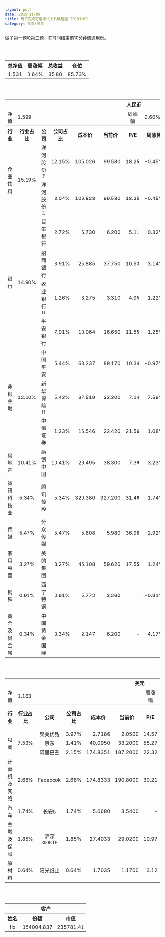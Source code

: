 ```yaml
---
layout: post
date: 2019-11-09
title: 周五完成可信考试上机编程题 20191109
category: 投资/股票
---
```


做了第一题和第三题，在时间结束前10分钟调通用例。

<br/>
<br/>

<table cellspacing="0" border="0">
	<tr>
		<th height="21" align="center"><font face="Noto Sans CJK SC Regular">总净值</font></th>
		<th align="center"><font face="Noto Sans CJK SC Regular">周涨幅</font></th>
		<th align="center"><font face="Noto Sans CJK SC Regular">总收益</font></th>
		<th align="center"><font face="Noto Sans CJK SC Regular">仓位</font></th>
	</tr>
	<tr>
		<td height="17" align="center" sdval="1.531" sdnum="1033;0;0.000">1.531</td>
		<td align="center" sdval="0.0064" sdnum="1033;0;0.00%">0.64%</td>
		<td align="center" sdval="35.8" sdnum="1033;0;0.00">35.80</td>
		<td align="center" sdval="0.8573" sdnum="1033;0;0.00%">85.73%</td>
	</tr>
</table>
<br />
<br />
<table>
	<tr>
		<th colspan="12"  height="21" align="center" valign="middle"><font face="Noto Sans CJK SC Regular">人民币</font></th>
		</tr>
	<tr>
		<td height="17" align="center"><font face="Noto Sans CJK SC Regular">净值</font></td>
		<td colspan="5"  align="left" valign="middle" sdval="1.599" sdnum="1033;">1.599</td>
		<td align="center"><font face="Noto Sans CJK SC Regular">周涨幅</font></td>
		<td colspan="5"  align="left" valign="middle" sdval="0.006" sdnum="1033;0;0.00%">0.60%</td>
		</tr>
	<tr>
		<th height="21" align="center" valign="middle"><font face="Noto Sans CJK SC Regular">行业</font></th>
		<th align="center" valign="middle"><font face="Noto Sans CJK SC Regular">行业占比</font></th>
		<th align="center"><font face="Noto Sans CJK SC Regular">公司</font></th>
		<th align="center"><font face="Noto Sans CJK SC Regular">公司占比</font></th>
		<th align="center"><font face="Noto Sans CJK SC Regular">成本价</font></th>
		<th align="center"><font face="Noto Sans CJK SC Regular">当前价</font></th>
		<th align="center">P/E</th>
		<th align="center"><font face="Noto Sans CJK SC Regular">周涨幅</font></th>
		<th align="center"><font face="Noto Sans CJK SC Regular">总涨幅</font></th>
		<th align="left"><font face="Noto Sans CJK SC Regular">下一阶梯</font></th>
		<th align="left"><font face="Noto Sans CJK SC Regular">浮动止损价</font></th>
		<th align="center"><font face="Noto Sans CJK SC Regular">止损价</font></th>
	</tr>
	<tr>
		<td rowspan="2"  height="42" align="center" valign="middle"><font face="Noto Sans CJK SC Regular">食品饮料</font></td>
		<td rowspan="2"  align="center" valign="middle" sdval="0.1519" sdnum="1033;0;0.00%">15.19%</td>
		<td align="center"><font face="Noto Sans CJK SC Regular">洋河股份F</font></td>
		<td align="right" sdval="0.1215" sdnum="1033;0;0.00%">12.15%</td>
		<td align="right" sdval="105.026" sdnum="1033;0;0.000">105.026</td>
		<td align="right" sdval="99.58" sdnum="1033;0;0.000">99.580</td>
		<td align="right" sdval="18.25" sdnum="1033;0;0.00">18.25</td>
		<td align="right" sdval="-0.0045" sdnum="1033;0;0.00%">-0.45%</td>
		<td align="right" bgcolor="#CCFFCC" sdval="-0.0532538266714909" sdnum="1033;0;0.00%"><font color="#006600">-5.33%</font></td>
		<td align="right" sdval="131.2825" sdnum="1033;0;0.000">131.283</td>
		<td align="right" sdval="0" sdnum="1033;0;0.000">0.000</td>
		<td align="right" sdval="0" sdnum="1033;0;0.000">0.000</td>
	</tr>
	<tr>
		<td align="center"><font face="Noto Sans CJK SC Regular">洋河股份L</font></td>
		<td align="right" sdval="0.0304" sdnum="1033;0;0.00%">3.04%</td>
		<td align="right" sdval="106.828" sdnum="1033;0;0.000">106.828</td>
		<td align="right" sdval="99.58" sdnum="1033;0;0.000">99.580</td>
		<td align="right" sdval="18.25" sdnum="1033;0;0.00">18.25</td>
		<td align="right" sdval="-0.0045" sdnum="1033;0;0.00%">-0.45%</td>
		<td align="right" bgcolor="#CCFFCC" sdval="-0.069247380836485" sdnum="1033;0;0.00%"><font color="#006600">-6.92%</font></td>
		<td align="right" sdval="133.535" sdnum="1033;0;0.000">133.535</td>
		<td align="right" sdval="0" sdnum="1033;0;0.000">0.000</td>
		<td align="right" sdval="0" sdnum="1033;0;0.000">0.000</td>
	</tr>
	<tr>
		<td rowspan="4"  height="72" align="center" valign="middle"><font face="Noto Sans CJK SC Regular">银行</font></td>
		<td rowspan="4"  align="center" valign="middle" sdval="0.149" sdnum="1033;0;0.00%">14.90%</td>
		<td align="center"><font face="Noto Sans CJK SC Regular">民生银行</font></td>
		<td align="right" sdval="0.0272" sdnum="1033;0;0.00%">2.72%</td>
		<td align="right" sdval="6.73" sdnum="1033;0;0.000">6.730</td>
		<td align="right" sdval="6.2" sdnum="1033;0;0.000">6.200</td>
		<td align="right" sdval="5.11" sdnum="1033;0;0.00">5.11</td>
		<td align="right" sdval="0.0032" sdnum="1033;0;0.00%">0.32%</td>
		<td align="right" bgcolor="#CCFFCC" sdval="-0.0801518573551264" sdnum="1033;0;0.00%"><font color="#006600">-8.02%</font></td>
		<td align="right" sdval="8.4125" sdnum="1033;0;0.000">8.413</td>
		<td align="right" sdval="0" sdnum="1033;0;0.000">0.000</td>
		<td align="right" sdval="0" sdnum="1033;0;0.000">0.000</td>
	</tr>
	<tr>
		<td align="center"><font face="Noto Sans CJK SC Regular">招商银行</font></td>
		<td align="right" sdval="0.0391" sdnum="1033;0;0.00%">3.91%</td>
		<td align="right" sdval="25.885" sdnum="1033;0;0.000">25.885</td>
		<td align="right" sdval="37.75" sdnum="1033;0;0.000">37.750</td>
		<td align="right" sdval="10.53" sdnum="1033;0;0.00">10.53</td>
		<td align="right" sdval="0.0314" sdnum="1033;0;0.00%">3.14%</td>
		<td align="right" bgcolor="#FFCCCC" sdval="0.456973575429785" sdnum="1033;0;0.00%"><font color="#CC0000">45.70%</font></td>
		<td align="right" bgcolor="#CCFFCC" sdval="40.4453125" sdnum="1033;0;0.000"><font color="#006600">40.445</font></td>
		<td align="right" bgcolor="#FFCCCC" sdval="29.76775" sdnum="1033;0;0.000"><font color="#CC0000">29.768</font></td>
		<td align="right" bgcolor="#FFCCCC" sdval="29.768" sdnum="1033;0;0.000"><font color="#CC0000">29.768</font></td>
	</tr>
	<tr>
		<td align="center"><font face="Noto Sans CJK SC Regular">农业银行H</font></td>
		<td align="right" sdval="0.0126" sdnum="1033;0;0.00%">1.26%</td>
		<td align="right" sdval="3.275" sdnum="1033;0;0.000">3.275</td>
		<td align="right" sdval="3.31" sdnum="1033;0;0.000">3.310</td>
		<td align="right" sdval="4.95" sdnum="1033;0;0.00">4.95</td>
		<td align="right" sdval="0.0122" sdnum="1033;0;0.00%">1.22%</td>
		<td align="right" bgcolor="#FFCCCC" sdval="0.00928702290076333" sdnum="1033;0;0.00%"><font color="#CC0000">0.93%</font></td>
		<td align="right" sdval="4.09375" sdnum="1033;0;0.000">4.094</td>
		<td align="right" sdval="0" sdnum="1033;0;0.000">0.000</td>
		<td align="right" sdval="0" sdnum="1033;0;0.000">0.000</td>
	</tr>
	<tr>
		<td align="center"><font face="Noto Sans CJK SC Regular">平安银行</font></td>
		<td align="right" sdval="0.0701" sdnum="1033;0;0.00%">7.01%</td>
		<td align="right" sdval="10.064" sdnum="1033;0;0.000">10.064</td>
		<td align="right" sdval="16.65" sdnum="1033;0;0.000">16.650</td>
		<td align="right" sdval="11.55" sdnum="1033;0;0.00">11.55</td>
		<td align="right" sdval="-0.0125" sdnum="1033;0;0.00%">-1.25%</td>
		<td align="right" bgcolor="#FFCCCC" sdval="0.653011764705882" sdnum="1033;0;0.00%"><font color="#CC0000">65.30%</font></td>
		<td align="right" bgcolor="#CCFFCC" sdval="19.65625" sdnum="1033;0;0.000"><font color="#006600">19.656</font></td>
		<td align="right" bgcolor="#FFCCCC" sdval="14.467" sdnum="1033;0;0.000"><font color="#CC0000">14.467</font></td>
		<td align="right" bgcolor="#FFCCCC" sdval="14.467" sdnum="1033;0;0.000"><font color="#CC0000">14.467</font></td>
	</tr>
	<tr>
		<td rowspan="3"  height="52" align="center" valign="middle"><font face="Noto Sans CJK SC Regular">非银金融</font></td>
		<td rowspan="3"  align="center" valign="middle" sdval="0.121" sdnum="1033;0;0.00%">12.10%</td>
		<td align="center"><font face="Noto Sans CJK SC Regular">中国平安</font></td>
		<td align="right" sdval="0.0544" sdnum="1033;0;0.00%">5.44%</td>
		<td align="right" sdval="63.237" sdnum="1033;0;0.000">63.237</td>
		<td align="right" sdval="89.17" sdnum="1033;0;0.000">89.170</td>
		<td align="right" sdval="10.34" sdnum="1033;0;0.00">10.34</td>
		<td align="right" sdval="-0.0097" sdnum="1033;0;0.00%">-0.97%</td>
		<td align="right" bgcolor="#FFCCCC" sdval="0.408692192861774" sdnum="1033;0;0.00%"><font color="#CC0000">40.87%</font></td>
		<td align="right" bgcolor="#CCFFCC" sdval="98.8078125" sdnum="1033;0;0.000"><font color="#006600">98.808</font></td>
		<td align="right" bgcolor="#FFCCCC" sdval="72.72255" sdnum="1033;0;0.000"><font color="#CC0000">72.723</font></td>
		<td align="right" bgcolor="#FFCCCC" sdval="72.723" sdnum="1033;0;0.000"><font color="#CC0000">72.723</font></td>
	</tr>
	<tr>
		<td align="center"><font face="Noto Sans CJK SC Regular">新华保险H</font></td>
		<td align="right" sdval="0.0543" sdnum="1033;0;0.00%">5.43%</td>
		<td align="right" sdval="37.519" sdnum="1033;0;0.000">37.519</td>
		<td align="right" sdval="33.3" sdnum="1033;0;0.000">33.300</td>
		<td align="right" sdval="7.14" sdnum="1033;0;0.00">7.14</td>
		<td align="right" sdval="0.0759" sdnum="1033;0;0.00%">7.59%</td>
		<td align="right" bgcolor="#CCFFCC" sdval="-0.113849692155974" sdnum="1033;0;0.00%"><font color="#006600">-11.38%</font></td>
		<td align="right" sdval="46.89875" sdnum="1033;0;0.000">46.899</td>
		<td align="right" sdval="0" sdnum="1033;0;0.000">0.000</td>
		<td align="right" sdval="0" sdnum="1033;0;0.000">0.000</td>
	</tr>
	<tr>
		<td align="center"><font face="Noto Sans CJK SC Regular">中信证券</font></td>
		<td align="right" sdval="0.0123" sdnum="1033;0;0.00%">1.23%</td>
		<td align="right" sdval="16.546" sdnum="1033;0;0.000">16.546</td>
		<td align="right" sdval="22.42" sdnum="1033;0;0.000">22.420</td>
		<td align="right" sdval="21.56" sdnum="1033;0;0.00">21.56</td>
		<td align="right" sdval="0.0108" sdnum="1033;0;0.00%">1.08%</td>
		<td align="right" bgcolor="#FFCCCC" sdval="0.353610274386559" sdnum="1033;0;0.00%"><font color="#CC0000">35.36%</font></td>
		<td align="right" bgcolor="#CCFFCC" sdval="25.853125" sdnum="1033;0;0.000"><font color="#006600">25.853</font></td>
		<td align="right" bgcolor="#FFCCCC" sdval="19.0279" sdnum="1033;0;0.000"><font color="#CC0000">19.028</font></td>
		<td align="right" bgcolor="#FFCCCC" sdval="19.028" sdnum="1033;0;0.000"><font color="#CC0000">19.028</font></td>
	</tr>
	<tr>
		<td height="17" align="center" valign="middle"><font face="Noto Sans CJK SC Regular">房地产</font></td>
		<td align="center" valign="middle" sdval="0.1041" sdnum="1033;0;0.00%">10.41%</td>
		<td align="center"><font face="Noto Sans CJK SC Regular">融创中国</font></td>
		<td align="right" sdval="0.1041" sdnum="1033;0;0.00%">10.41%</td>
		<td align="right" sdval="26.495" sdnum="1033;0;0.000">26.495</td>
		<td align="right" sdval="38.3" sdnum="1033;0;0.000">38.300</td>
		<td align="right" sdval="7.39" sdnum="1033;0;0.00">7.39</td>
		<td align="right" sdval="0.0323" sdnum="1033;0;0.00%">3.23%</td>
		<td align="right" bgcolor="#FFCCCC" sdval="0.444155765238724" sdnum="1033;0;0.00%"><font color="#CC0000">44.42%</font></td>
		<td align="right" bgcolor="#CCFFCC" sdval="41.3984375" sdnum="1033;0;0.000"><font color="#006600">41.398</font></td>
		<td align="right" bgcolor="#FFCCCC" sdval="30.46925" sdnum="1033;0;0.000"><font color="#CC0000">30.469</font></td>
		<td align="right" bgcolor="#FFCCCC" sdval="30.469" sdnum="1033;0;0.000"><font color="#CC0000">30.469</font></td>
	</tr>
	<tr>
		<td height="17" align="center" valign="middle"><font face="Noto Sans CJK SC Regular">资讯科技业</font></td>
		<td align="center" valign="middle" sdval="0.0534" sdnum="1033;0;0.00%">5.34%</td>
		<td align="center"><font face="Noto Sans CJK SC Regular">腾讯控股</font></td>
		<td align="right" sdval="0.0534" sdnum="1033;0;0.00%">5.34%</td>
		<td align="right" sdval="320.38" sdnum="1033;0;0.000">320.380</td>
		<td align="right" sdval="327.2" sdnum="1033;0;0.000">327.200</td>
		<td align="right" sdval="31.46" sdnum="1033;0;0.00">31.46</td>
		<td align="right" sdval="0.0174" sdnum="1033;0;0.00%">1.74%</td>
		<td align="right" bgcolor="#FFCCCC" sdval="0.0198872214245582" sdnum="1033;0;0.00%"><font color="#CC0000">1.99%</font></td>
		<td align="right" sdval="400.475" sdnum="1033;0;0.000">400.475</td>
		<td align="right" sdval="0" sdnum="1033;0;0.000">0.000</td>
		<td align="right" sdval="0" sdnum="1033;0;0.000">0.000</td>
	</tr>
	<tr>
		<td height="17" align="center" valign="middle"><font face="Noto Sans CJK SC Regular">传媒</font></td>
		<td align="center" valign="middle" sdval="0.0547" sdnum="1033;0;0.00%">5.47%</td>
		<td align="center"><font face="Noto Sans CJK SC Regular">分众传媒</font></td>
		<td align="right" sdval="0.0547" sdnum="1033;0;0.00%">5.47%</td>
		<td align="right" sdval="5.808" sdnum="1033;0;0.000">5.808</td>
		<td align="right" sdval="5.98" sdnum="1033;0;0.000">5.980</td>
		<td align="right" sdval="36.98" sdnum="1033;0;0.00">36.98</td>
		<td align="right" sdval="-0.0292" sdnum="1033;0;0.00%">-2.92%</td>
		<td align="right" bgcolor="#FFCCCC" sdval="0.0282143250688704" sdnum="1033;0;0.00%"><font color="#CC0000">2.82%</font></td>
		<td align="right" sdval="7.26" sdnum="1033;0;0.000">7.260</td>
		<td align="right" sdval="0" sdnum="1033;0;0.000">0.000</td>
		<td align="right" sdval="0" sdnum="1033;0;0.000">0.000</td>
	</tr>
	<tr>
		<td height="17" align="center" valign="middle"><font face="Noto Sans CJK SC Regular">家用电器</font></td>
		<td align="center" valign="middle" sdval="0.0327" sdnum="1033;0;0.00%">3.27%</td>
		<td align="center"><font face="Noto Sans CJK SC Regular">美的集团</font></td>
		<td align="right" sdval="0.0327" sdnum="1033;0;0.00%">3.27%</td>
		<td align="right" sdval="45.108" sdnum="1033;0;0.000">45.108</td>
		<td align="right" sdval="59.62" sdnum="1033;0;0.000">59.620</td>
		<td align="right" sdval="17.55" sdnum="1033;0;0.00">17.55</td>
		<td align="right" sdval="0.0124" sdnum="1033;0;0.00%">1.24%</td>
		<td align="right" bgcolor="#FFCCCC" sdval="0.320316768644143" sdnum="1033;0;0.00%"><font color="#CC0000">32.03%</font></td>
		<td align="right" bgcolor="#CCFFCC" sdval="70.48125" sdnum="1033;0;0.000"><font color="#006600">70.481</font></td>
		<td align="right" bgcolor="#FFCCCC" sdval="51.8742" sdnum="1033;0;0.000"><font color="#CC0000">51.874</font></td>
		<td align="right" bgcolor="#FFCCCC" sdval="51.874" sdnum="1033;0;0.000"><font color="#CC0000">51.874</font></td>
	</tr>
	<tr>
		<td height="17" align="center"><font face="Noto Sans CJK SC Regular">钢铁</font></td>
		<td align="center" valign="middle" sdval="0.0091" sdnum="1033;0;0.00%">0.91%</td>
		<td align="center"><font face="Noto Sans CJK SC Regular">西宁特钢</font></td>
		<td align="right" sdval="0.0091" sdnum="1033;0;0.00%">0.91%</td>
		<td align="right" sdval="5.772" sdnum="1033;0;0.000">5.772</td>
		<td align="right" sdval="3.26" sdnum="1033;0;0.000">3.260</td>
		<td align="right" sdnum="1033;0;0.00">-</td>
		<td align="right" sdval="-0.0091" sdnum="1033;0;0.00%">-0.91%</td>
		<td align="right" bgcolor="#CCFFCC" sdval="-0.436604435204435" sdnum="1033;0;0.00%"><font color="#006600">-43.66%</font></td>
		<td align="right" sdval="7.215" sdnum="1033;0;0.000">7.215</td>
		<td align="right" sdval="0" sdnum="1033;0;0.000">0.000</td>
		<td align="right" sdval="0" sdnum="1033;0;0.000">0.000</td>
	</tr>
	<tr>
		<td height="17" align="center"><font face="Noto Sans CJK SC Regular">黄金及贵金属</font></td>
		<td align="center" valign="middle" sdval="0.0034" sdnum="1033;0;0.00%">0.34%</td>
		<td align="center"><font face="Noto Sans CJK SC Regular">中国黄金国际</font></td>
		<td align="right" sdval="0.0034" sdnum="1033;0;0.00%">0.34%</td>
		<td align="right" sdval="2.147" sdnum="1033;0;0.000">2.147</td>
		<td align="right" sdval="6.2" sdnum="1033;0;0.000">6.200</td>
		<td align="right" sdnum="1033;0;0.00">-</td>
		<td align="right" sdval="-0.0417" sdnum="1033;0;0.00%">-4.17%</td>
		<td align="right" bgcolor="#FFCCCC" sdval="1.88635034932464" sdnum="1033;0;0.00%"><font color="#CC0000">188.64%</font></td>
		<td align="right" bgcolor="#CCFFCC" sdval="6.5521240234375" sdnum="1033;0;0.000"><font color="#006600">6.552</font></td>
		<td align="right" bgcolor="#FFCCCC" sdval="4.82236328125" sdnum="1033;0;0.000"><font color="#CC0000">4.822</font></td>
		<td align="right" sdval="0" sdnum="1033;0;0.000">0.000</td>
	</tr>
</table>
<br />
<br />
<table>
	<tr>
		<th colspan="12"  height="21" align="center" valign="middle"><font face="Noto Sans CJK SC Regular">美元</font></th>
		</tr>
	<tr>
		<td height="17" align="center"><font face="Noto Sans CJK SC Regular">净值</font></td>
		<td colspan="5"  align="left" valign="middle" sdval="1.163" sdnum="1033;">1.163</td>
		<td align="center"><font face="Noto Sans CJK SC Regular">周涨幅</font></td>
		<td colspan="5"  align="left" valign="middle" sdval="0.0177" sdnum="1033;0;0.00%">1.77%</td>
		</tr>
	<tr>
		<th height="22" align="center" valign="middle"><font face="Noto Sans CJK SC Regular">行业</font></th>
		<th align="center" valign="middle"><font face="Noto Sans CJK SC Regular">行业占比</font></th>
		<th align="center"><font face="Noto Sans CJK SC Regular">公司</font></th>
		<th align="center"><font face="Noto Sans CJK SC Regular">公司占比</font></th>
		<th align="center"><font face="Noto Sans CJK SC Regular">成本价</font></th>
		<th align="center"><font face="Noto Sans CJK SC Regular">当前价</font></th>
		<th align="center">P/E</th>
		<th align="center"><font face="Noto Sans CJK SC Regular">周涨幅</font></th>
		<th align="center"><font face="Noto Sans CJK SC Regular">总涨幅</font></th>
		<th align="left"><font face="Noto Sans CJK SC Regular">下一阶梯</font></th>
		<th align="left"><font face="Noto Sans CJK SC Regular">浮动止损价</font></th>
		<th align="center"><font face="Noto Sans CJK SC Regular">止损价</font></th>
	</tr>
	<tr>
		<td rowspan="3"  height="51" align="center" valign="middle"><font face="Noto Sans CJK SC Regular">电商</font></td>
		<td rowspan="3"  align="center" valign="middle" sdval="0.0753" sdnum="1033;0;0.00%">7.53%</td>
		<td align="center" sdnum="1033;0;0.00%"><font face="Noto Sans CJK SC Regular">聚美优品</font></td>
		<td align="right" sdval="0.0397" sdnum="1033;0;0.00%">3.97%</td>
		<td align="right" sdval="2.7186" sdnum="1033;0;0.0000">2.7186</td>
		<td align="right" sdval="2.05" sdnum="1033;0;0.0000">2.0500</td>
		<td align="right" sdval="14.57" sdnum="1033;0;0.00">14.57</td>
		<td align="right" sdval="-0.0283" sdnum="1033;0;0.00%">-2.83%</td>
		<td align="right" bgcolor="#CCFFCC" sdval="-0.247335407930553" sdnum="1033;0;0.00%"><font color="#006600">-24.73%</font></td>
		<td align="right" sdval="3.39825" sdnum="1033;0;0.000">3.398</td>
		<td align="right" sdval="0" sdnum="1033;0;0.000">0.000</td>
		<td align="right" sdval="0" sdnum="1033;0;0.000">0.000</td>
	</tr>
	<tr>
		<td align="center" sdnum="1033;0;0.00%"><font face="Noto Sans CJK SC Regular">京东</font></td>
		<td align="right" sdval="0.0141" sdnum="1033;0;0.00%">1.41%</td>
		<td align="right" sdval="40.095" sdnum="1033;0;0.0000">40.0950</td>
		<td align="right" sdval="33.2" sdnum="1033;0;0.0000">33.2000</td>
		<td align="right" sdval="55.27" sdnum="1033;0;0.00">55.27</td>
		<td align="right" sdval="0.0553" sdnum="1033;0;0.00%">5.53%</td>
		<td align="right" bgcolor="#CCFFCC" sdval="-0.173366579373987" sdnum="1033;0;0.00%"><font color="#006600">-17.34%</font></td>
		<td align="right" sdval="50.11875" sdnum="1033;0;0.000">50.119</td>
		<td align="right" sdval="0" sdnum="1033;0;0.000">0.000</td>
		<td align="right" sdval="0" sdnum="1033;0;0.000">0.000</td>
	</tr>
	<tr>
		<td align="center" sdnum="1033;0;0.00%"><font face="Noto Sans CJK SC Regular">阿里巴巴</font></td>
		<td align="right" sdval="0.0215" sdnum="1033;0;0.00%">2.15%</td>
		<td align="right" sdval="174.8351" sdnum="1033;0;0.0000">174.8351</td>
		<td align="right" sdval="187.2" sdnum="1033;0;0.0000">187.2000</td>
		<td align="right" sdval="22.32" sdnum="1033;0;0.00">22.32</td>
		<td align="right" sdval="0.0606" sdnum="1033;0;0.00%">6.06%</td>
		<td align="right" bgcolor="#FFCCCC" sdval="0.0693232129017569" sdnum="1033;0;0.00%"><font color="#CC0000">6.93%</font></td>
		<td align="right" sdval="218.543875" sdnum="1033;0;0.000">218.544</td>
		<td align="right" sdval="0" sdnum="1033;0;0.000">0.000</td>
		<td align="right" sdval="0" sdnum="1033;0;0.000">0.000</td>
	</tr>
	<tr>
		<td height="17" align="center"><font face="Noto Sans CJK SC Regular">计算机及网络</font></td>
		<td align="center" sdval="0.0268" sdnum="1033;0;0.00%">2.68%</td>
		<td align="center" sdnum="1033;0;0.00%">Facebook</td>
		<td align="right" sdval="0.0268" sdnum="1033;0;0.00%">2.68%</td>
		<td align="right" sdval="174.8333" sdnum="1033;0;0.0000">174.8333</td>
		<td align="right" sdval="190.8" sdnum="1033;0;0.0000">190.8000</td>
		<td align="right" sdval="30.21" sdnum="1033;0;0.00">30.21</td>
		<td align="right" sdval="-0.0144" sdnum="1033;0;0.00%">-1.44%</td>
		<td align="right" bgcolor="#FFCCCC" sdval="0.0899252795663068" sdnum="1033;0;0.00%"><font color="#CC0000">8.99%</font></td>
		<td align="right" sdval="218.541625" sdnum="1033;0;0.000">218.542</td>
		<td align="right" sdval="0" sdnum="1033;0;0.000">0.000</td>
		<td align="right" sdval="0" sdnum="1033;0;0.000">0.000</td>
	</tr>
	<tr>
		<td height="22" align="center" valign="middle"><font face="Noto Sans CJK SC Regular">汽车</font></td>
		<td align="center" sdval="0.0174" sdnum="1033;0;0.00%">1.74%</td>
		<td align="center" sdnum="1033;0;0.00%"><font face="Noto Sans CJK SC Regular">长安B</font></td>
		<td align="right" sdval="0.0174" sdnum="1033;0;0.00%">1.74%</td>
		<td align="right" sdval="5.068" sdnum="1033;0;0.0000">5.0680</td>
		<td align="right" sdval="3.54" sdnum="1033;0;0.0000">3.5400</td>
		<td align="right" sdnum="1033;0;0.00">-</td>
		<td align="right" sdval="0.0793" sdnum="1033;0;0.00%">7.93%</td>
		<td align="right" bgcolor="#CCFFCC" sdval="-0.302899605367009" sdnum="1033;0;0.00%"><font color="#006600">-30.29%</font></td>
		<td align="right" sdval="6.335" sdnum="1033;0;0.000">6.335</td>
		<td align="right" sdval="0" sdnum="1033;0;0.000">0.000</td>
		<td align="right" sdval="0" sdnum="1033;0;0.000">0.000</td>
	</tr>
	<tr>
		<td height="22" align="center"><font face="Noto Sans CJK SC Regular"> 金融及保险</font></td>
		<td align="center" sdval="0.0185" sdnum="1033;0;0.00%">1.85%</td>
		<td align="center" sdnum="1033;0;0.00%"><font face="Noto Sans CJK SC Regular">沪深300ETF</font></td>
		<td align="right" sdval="0.0185" sdnum="1033;0;0.00%">1.85%</td>
		<td align="right" sdval="27.4033" sdnum="1033;0;0.0000">27.4033</td>
		<td align="right" sdval="29.02" sdnum="1033;0;0.0000">29.0200</td>
		<td align="right" sdval="10.97" sdnum="1033;0;0.00">10.97</td>
		<td align="right" sdval="0.0158" sdnum="1033;0;0.00%">1.58%</td>
		<td align="right" bgcolor="#FFCCCC" sdval="0.0575965442118283" sdnum="1033;0;0.00%"><font color="#CC0000">5.76%</font></td>
		<td align="right" sdval="34.254125" sdnum="1033;0;0.000">34.254</td>
		<td align="right" sdval="0" sdnum="1033;0;0.000">0.000</td>
		<td align="right" sdval="0" sdnum="1033;0;0.000">0.000</td>
	</tr>
	<tr>
		<td height="17" align="center"><font face="Noto Sans CJK SC Regular">原材料</font></td>
		<td align="center" sdval="0.0064" sdnum="1033;0;0.00%">0.64%</td>
		<td align="center" sdnum="1033;0;0.00%"><font face="Noto Sans CJK SC Regular">阳光纸业</font></td>
		<td align="right" sdval="0.0064" sdnum="1033;0;0.00%">0.64%</td>
		<td align="right" sdval="1.7035" sdnum="1033;0;0.0000">1.7035</td>
		<td align="right" sdval="1.17" sdnum="1033;0;0.0000">1.1700</td>
		<td align="right" sdval="3.12" sdnum="1033;0;0.00">3.12</td>
		<td align="right" sdval="0.0636" sdnum="1033;0;0.00%">6.36%</td>
		<td align="right" bgcolor="#CCFFCC" sdval="-0.314578749633108" sdnum="1033;0;0.00%"><font color="#006600">-31.46%</font></td>
		<td align="right" sdval="2.129375" sdnum="1033;0;0.000">2.129</td>
		<td align="right" sdval="0" sdnum="1033;0;0.000">0.000</td>
		<td align="right" sdval="0" sdnum="1033;0;0.000">0.000</td>
	</tr>
</table>
<br />
<br />
<table>
	<tr>
		<th colspan="12"  height="21" align="center" valign="middle"><font face="Noto Sans CJK SC Regular">客户</font></th>
		</tr>
	<tr>
		<th height="22" align="center"><font face="Noto Sans CJK SC Regular">姓名</font></th>
		<th align="center"><font face="Noto Sans CJK SC Regular">份额</font></th>
		<th align="center"><font face="Noto Sans CJK SC Regular">市值</font></th>
	</tr>
	<tr>
		<td height="17" align="center">flx</td>
		<td align="center" sdval="154004.837" sdnum="1033;">154004.837</td>
		<td align="center" sdval="235781.405447" sdnum="1033;0;0.00">235781.41</td>
	</tr>
</table>
